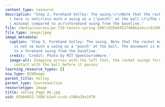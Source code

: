 ```yaml
---
content_type: resource
description: "Step 2, Forehand Volley: The swing.\r\nNote that the racket movement\
  \ here is not\r\nso much a swing as a \"punch\" at the ball.\r\nThe movement is\
  \ minimal compared to a\r\nforehand swing from the baseline."
file: /media/courses/pe-710-tennis-spring-2007/02bb64527d88b2e4ccc8c506a39a1970_volley_Page_06.jpg
file_type: image/jpeg
image_metadata:
  caption: 'Step 2, Forehand Volley: The swing. Note that the racket movement here
    is not so much a swing as a "punch" at the ball. The movement is minimal compared
    to a forehand swing from the baseline.'
  credit: 'Credit: Photo by MIT OpenCourseWare.'
  image-alt: Stepping across with the left foot, the racket swings forward, making
    contact with the ball before it passes.
learning_resource_types: []
ocw_type: OCWImage
parent_title: Volley
parent_type: CourseSection
resourcetype: Image
title: volley_Page_06.jpg
uid: 02bb6452-7d88-b2e4-ccc8-c506a39a1970
---
```

